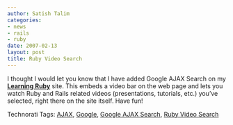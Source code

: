 ```yaml
---
author: Satish Talim
categories:
- news
- rails
- ruby
date: 2007-02-13
layout: post
title: Ruby Video Search
---
```


I thought I would let you know that I have added Google AJAX Search on
my **[Learning
Ruby](http://rubylearning.com/other/ruby_video_search.html)** site. This
embeds a video bar on the web page and lets you watch Ruby and Rails
related videos (presentations, tutorials, etc.) you’ve selected, right
there on the site itself. Have fun!<!--more-->

Technorati Tags: [AJAX](http://technorati.com/tag/AJAX),
[Google](http://technorati.com/tag/Google), [Google AJAX
Search](http://technorati.com/tag/Google+AJAX+Search), [Ruby Video
Search](http://technorati.com/tag/Ruby+Video+Search)

